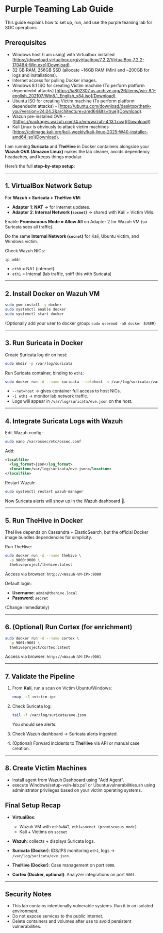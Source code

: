 # Purple Teaming Lab Guide

This guide explains how to set up, run, and use the purple teaming lab for SOC operations.

## Prerequisites
- Windows host (I am using) with Virtualbox installed [https://download.virtualbox.org/virtualbox/7.2.2/VirtualBox-7.2.2-170484-Win.exe](Download).
- 32 GB RAM, 256GB SSD (allocate ~16GB RAM (Min) and ~200GB for logs and installations).
- Internet access for pulling Docker images.
- Windows 8.1 ISO for creating Victim machine (To perform platform dependednt attacks) [https://ia802307.us.archive.org/26/items/win-8.1-english_202107/Win8.1_English_x64.iso](Download).
- Ubuntu ISO for creating Victim machine (To perform platform dependednt attacks) - [https://ubuntu.com/download/desktop/thank-you?version=24.04.3&architecture=amd64&lts=true](Download).
- Wazuh pre-installed OVA - ([https://packages.wazuh.com/4.x/vm/wazuh-4.13.1.ova](Download))
- Kali Linux is obviously to attack victim machines [https://cdimage.kali.org/kali-weekly/kali-linux-2025-W40-installer-amd64.iso](Download).

I am running **Suricata** and **TheHive** in Docker containers alongside your **Wazuh OVA (Amazon Linux)** makes the lab cleaner, avoids dependency headaches, and keeps things modular.

Here’s the full **step-by-step setup**:

---

## 1. VirtualBox Network Setup

For **Wazuh + Suricata + TheHive VM**:

* **Adapter 1**: **NAT** → for internet updates.
* **Adapter 2**: **Internal Network (`socnet`)** → shared with Kali + Victim VMs.

Enable **Promiscuous Mode = Allow All** on Adapter 2 for Wazuh VM (so Suricata sees all traffic).

Do the same **Internal Network (`socnet`)** for Kali, Ubuntu victim, and Windows victim.

Check Wazuh NICs:

```bash
ip addr
```

* `eth0` = NAT (internet)
* `eth1` = Internal (lab traffic, sniff this with Suricata)

---

## 2. Install Docker on Wazuh VM

```bash
sudo yum install -y docker
sudo systemctl enable docker
sudo systemctl start docker
```

(Optionally add your user to docker group: `sudo usermod -aG docker $USER`)

---

## 3. Run Suricata in Docker

Create Suricata log dir on host:

```bash
sudo mkdir -p /var/log/suricata
```

Run Suricata container, binding to `eth1`:

```bash
sudo docker run -d --name suricata --net=host -v /var/log/suricata:/var/log/suricata jasonish/suricata:latest -i eth1
```

* `--net=host` → gives container full access to host NICs.
* `-i eth1` → monitor lab network traffic.
* Logs will appear in `/var/log/suricata/eve.json` on the host.

---

## 4. Integrate Suricata Logs with Wazuh

Edit Wazuh config:

```bash
sudo nano /var/ossec/etc/ossec.conf
```

Add:

```xml
<localfile>
  <log_format>json</log_format>
  <location>/var/log/suricata/eve.json</location>
</localfile>
```

Restart Wazuh:

```bash
sudo systemctl restart wazuh-manager
```

Now Suricata alerts will show up in the Wazuh dashboard 🎯.

---

## 5. Run TheHive in Docker

TheHive depends on Cassandra + ElasticSearch, but the official Docker image bundles dependencies for simplicity.

Run TheHive:

```bash
sudo docker run -d --name thehive \
  -p 9000:9000 \
  thehiveproject/thehive:latest
```

Access via browser:
`http://<Wazuh-VM-IP>:9000`

Default login:

* **Username**: `admin@thehive.local`
* **Password**: `secret`

(Change immediately)

---

## 6. (Optional) Run Cortex (for enrichment)

```bash
sudo docker run -d --name cortex \
  -p 9001:9001 \
  thehiveproject/cortex:latest
```

Access via browser:
`http://<Wazuh-VM-IP>:9001`

---

## 7. Validate the Pipeline

1. From **Kali**, run a scan on Victim Ubuntu/Windows:

   ```bash
   nmap -sS <victim-ip>
   ```
2. Check Suricata log:

   ```bash
   tail -f /var/log/suricata/eve.json
   ```

   You should see alerts.
3. Check Wazuh dashboard → Suricata alerts ingested.
4. (Optional) Forward incidents to **TheHive** via API or manual case creation.

---

## 8. Create Victim Machines
 * Install agent from Wazuh Dashboard using "Add Agent".
 * execute Windows/setup-vuln-lab.ps1 or Ubuntu/vulnerabilities.sh using administrator privileges based on your victim operating systems.


## Final Setup Recap

* **VirtualBox**:

  * Wazuh VM with `eth0=NAT`, `eth1=socnet (promiscuous mode)`
  * Kali + Victims on `socnet`
* **Wazuh**: collects + displays Suricata logs.
* **Suricata (Docker)**: IDS/IPS monitoring `eth1`, logs → `/var/log/suricata/eve.json`.
* **TheHive (Docker)**: Case management on port `9000`.
* **Cortex (Docker, optional)**: Analyzer integrations on port `9001`.

---



## Security Notes
- This lab contains intentionally vulnerable systems. Run it in an isolated environment.
- Do not expose services to the public internet.
- Delete containers and volumes after use to avoid persistent vulnerabilities.

